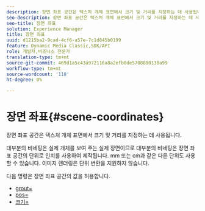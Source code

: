 ```yaml
---
description: 장면 좌표 공간은 텍스처 개체 표면에서 크기 및 거리를 지정하는 데 사용됩니다.
seo-description: 장면 좌표 공간은 텍스처 개체 표면에서 크기 및 거리를 지정하는 데 사용됩니다.
seo-title: 장면 좌표
solution: Experience Manager
title: 장면 좌표
uuid: d1215ba2-9cad-4cf6-a57e-7c1d845b0199
feature: Dynamic Media Classic,SDK/API
role: 개발자,비즈니스 전문가
translation-type: tm+mt
source-git-commit: 469d1a5c43a972116a8a2efb0de5708800130a99
workflow-type: tm+mt
source-wordcount: '118'
ht-degree: 0%

---
```



# 장면 좌표{#scene-coordinates}

장면 좌표 공간은 텍스처 개체 표면에서 크기 및 거리를 지정하는 데 사용됩니다.

대부분의 비네팅은 실제 개체를 보여 주는 실제 장면이므로 대부분의 비네팅은 장면 좌표 공간의 단위로 인치를 사용하여 제작됩니다. mm 또는 cm과 같은 다른 단위도 사용할 수 있습니다. 이미지 렌더링은 단위 변환을 지원하지 않습니다.

다음 명령은 장면 좌표 공간의 값을 허용합니다.

* [grout=](../../../../../../ir-api/http-protocol/image-rendering-api-ref/c-ir-http-protocol-ref/c-ir-http-protocol-command-reference/r-ir-grout.md#reference-73651cbbbc344adba2626ef950d3672a)
* [pos=](../../../../../../ir-api/http-protocol/image-rendering-api-ref/c-ir-http-protocol-ref/c-ir-http-protocol-command-reference/r-ir-pos.md#reference-22c10904a0ce4c8bb41c2c78104221b8)
* [크기=](../../../../../../ir-api/http-protocol/image-rendering-api-ref/c-ir-http-protocol-ref/c-ir-http-protocol-command-reference/r-ir-http-size.md#reference-1220d6fbcde4479aba91de7adacdc988)

